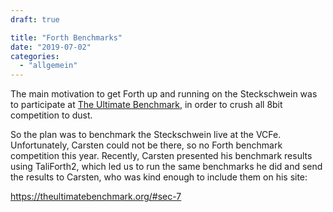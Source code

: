 ```yaml
---
draft: true

title: "Forth Benchmarks"
date: "2019-07-02"
categories: 
  - "allgemein"
---
```


The main motivation to get Forth up and running on the Steckschwein was to participate at [The Ultimate Benchmark](https://theultimatebenchmark.org/), in order to crush all 8bit competition to dust.

So the plan was to benchmark the Steckschwein live at the VCFe. Unfortunately, Carsten could not be there, so no Forth benchmark competition this year. Recently, Carsten presented his benchmark results using TaliForth2, which led us to run the same benchmarks he did and send the results to Carsten, who was kind enough to include them on his site:

https://theultimatebenchmark.org/#sec-7
